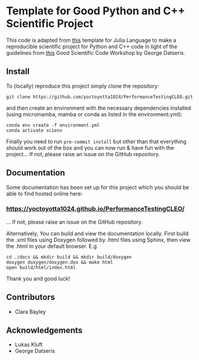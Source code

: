 # Template for Good Python and C++ Scientific Project

This code is adapted from [this](https://juliadynamics.github.io/DrWatson.jl/stable) template for
Julia Language to make a reproducible scientific project for Python and C++ code in light of the
guidelines from [this](https://www.youtube.com/watch?v=x3swaMSCcYk) Good Scientific Code Workshop by
George Datseris.

## Install
To (locally) reproduce this project simply clone the repository:
```
git clone https://github.com/yoctoyotta1024/PerformanceTestingCLEO.git
```
and then create an environment with the necessary dependencies installed (using micromamba, mamba
or conda as listed in the environment.yml):
```
conda env create -f environment.yml
conda activate scienv
```
Finally you need to run ``pre-commit install`` but other than that everything should work out of
the box and you can now run & have fun with the project... If not, please raise an issue on the
GitHub repository.

## Documentation
Some documentation has been set up for this project which you should be able to find hosted online
here:
### https://yoctoyotta1024.github.io/PerformanceTestingCLEO/
... If not, please raise an issue on the GitHub repository.

Alternatively, You can build and view the documentation locally. First build the .xml
files using Doxygen followed by .html files using Sphinx, then view the .html in your default
browser. E.g.

```
cd ./docs && mkdir build && mkdir build/doxygen
doxygen doxygen/doxygen.dox && make html
open build/html/index.html
```

Thank you and good luck!

## Contributors
- Clara Bayley

## Acknowledgements
- Lukas Kluft
- George Datseris
